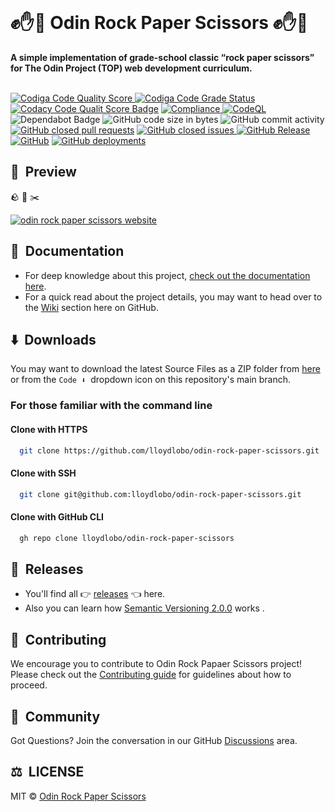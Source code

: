 <div align="left">
  <br>
  <h1>✊✋🤞 Odin Rock Paper Scissors ✊✋🤞</h1>
  <strong>A simple implementation of grade-school classic “rock paper scissors” for The Odin Project (TOP) web development curriculum.</strong>
</div>
<br/>
<p align="left">
<!--   <a href="https://github.com/lloydlobo/odin-rock-paper-scissors/actions/workflows/release.yml">
    <img src="https://github.com/lloydlobo/odin-rock-paper-scissors/actions/workflows/release.yml/badge.svg" alt="Release" style="max-width: 100%;"> </a> -->
  
  <a href="https://app.codiga.io/public/project/32333/odin-rock-paper-scissors/dashboard">
    <img src="https://api.codiga.io/project/32780/score/svg" alt="Codiga Code Quality Score" style="max-width: 100%;">
  </a>
  <a href="https://app.codiga.io/public/project/32333/odin-rock-paper-scissors/dashboard">
    <img src="https://api.codiga.io/project/32780/status/svg" alt="Codiga Code Grade Status" style="max-width: 100%;">
  </a>
  <a href="https://www.codacy.com/gh/lloydlobo/odin-rock-paper-scissors/dashboard?utm_source=github.com&amp;utm_medium=referral&amp;utm_content=lloydlobo/odin-rock-paper-scissors&amp;utm_campaign=Badge_Grade"><img alt="Codacy Code Qualit Score Badge" src="https://app.codacy.com/project/badge/Grade/109c343079ec45f9bee7f6c4040dfe97"/></a>
  <a href="https://github.com/lloydlobo/odin-rock-paper-scissors/actions/workflows/compliance.yml">
    <img src="https://github.com/lloydlobo/odin-rock-paper-scissors/actions/workflows/compliance.yml/badge.svg" alt="Compliance" style="max-width: 100%;">
  </a>
  <a href="https://github.com/lloydlobo/odin-rock-paper-scissors/actions/workflows/codeql.yml">
    <img src="https://github.com/lloydlobo/odin-rock-paper-scissors/actions/workflows/codeql.yml/badge.svg" alt="CodeQL" style="max-width: 100%;">
  </a>
  <img src="https://img.shields.io/badge/Dependabot-active-brightgreen.svg" alt="Dependabot Badge">
  <img src="https://img.shields.io/github/languages/code-size/lloydlobo/odin-rock-paper-scissors" alt="GitHub code size in bytes">
  <img src="https://img.shields.io/github/commit-activity/w/lloydlobo/odin-rock-paper-scissors" alt="GitHub commit activity">
   <a href="https://github.com/lloydlobo/odin-rock-paper-scissors/issues?q=is%3Apr+is%3Aclosed"><img alt="GitHub closed pull requests" src="https://img.shields.io/github/issues-pr-closed/lloydlobo/odin-rock-paper-scissors"></a>
  <a href="https://github.com/lloydlobo/odin-rock-paper-scissors/issues">
    <img src="https://img.shields.io/github/issues-closed/lloydlobo/odin-rock-paper-scissors" alt="GitHub closed issues">
  </a>
  <a href="https://github.com/lloydlobo/odin-rock-paper-scissors/releases">
    <img src="https://img.shields.io/github/v/release/lloydlobo/odin-rock-paper-scissors.svg?style=flat" alt="GitHub Release">
  </a>
  <a href="https://github.com/lloydlobo/odin-rock-paper-scissors/blob/main/LICENSE"><img alt="GitHub" src="https://img.shields.io/github/license/lloydlobo/odin-rock-paper-scissors"></a>
  <a href="https://github.com/lloydlobo/odin-rock-paper-scissors/deployments"><img alt="GitHub deployments" src="https://img.shields.io/github/deployments/lloydlobo/odin-rock-paper-scissors/github-pages"></a>

  <!-- <a href="https://discord.gg/U2peSNf23P">
    <img src="https://img.shields.io/discord/<userid>.svg?label=&logo=discord&logoColor=ffffff&color=7389D8&labelColor=6A7EC2" alt="Discord">
  </a> -->

  <!-- <a href="https://twitter.com/username">
    <img src="https://img.shields.io/twitter/follow/username?label=Follow&style=social" alt="Twitter">
  </a> -->

</p>

## 🎥  Preview

🪨 📰 ✂️

[![odin rock paper scissors website](https://github.com/lloydlobo/lloydlobo/blob/main/assets/projects/web-development/odin-rock-paper-scissors.gif)](https://lloydlobo.github.io/odin-rock-paper-scissors/)

## 📰  Documentation

-   For deep knowledge about this project, [check out the documentation here](https://lloydlobo.github.io/odin-rock-paper-scissors-docs/).
-   For a quick read about the project details, you may want to head over to the [Wiki](https://github.com/lloydlobo/odin-rock-paper-scissors/wiki) section here on GitHub.

## ⬇️  Downloads

You may want to download the latest Source Files as a ZIP folder from [here](https://github.com/lloydlobo/odin-rock-paper-scissors/archive/refs/heads/main.zip) or from the `Code ⬇️`  dropdown icon on this repository's main branch.

### For those familiar with the command line

#### Clone with HTTPS

```bash
  git clone https://github.com/lloydlobo/odin-rock-paper-scissors.git
```

#### Clone with SSH

```bash
  git clone git@github.com:lloydlobo/odin-rock-paper-scissors.git
```

#### Clone with GitHub CLI

```bash
  gh repo clone lloydlobo/odin-rock-paper-scissors
```

## 📂  Releases

-   You'll find all 👉 [releases](https://github.com/lloydlobo/odin-rock-paper-scissors/releases) 👈 here.
-   Also you can learn how [Semantic Versioning 2.0.0](https://semver.org/) works .

## 🤝  Contributing

We encourage you to contribute to Odin Rock Papaer Scissors project!
Please check out the [Contributing guide](https://github.com/lloydlobo/odin-rock-paper-scissors/blob/main/CONTRIBUTING.md) for guidelines about how to proceed.

## 🍕  Community

Got Questions? Join the conversation in our GitHub [Discussions](https://github.com/lloydlobo/odin-rock-paper-scissors/discussions) area.

<!-- Got Questions? Join the conversation in our [Discord](https://discord.gg/<forumlink>).   -->

## ⚖️  LICENSE

MIT © [Odin Rock Paper Scissors](LICENSE)
